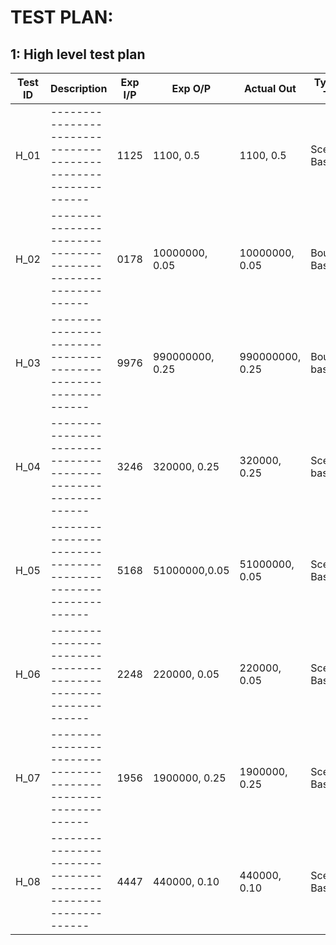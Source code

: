 # TEST PLAN:

## 1: High level test plan

| **Test ID** | **Description**                                              | **Exp I/P** | **Exp O/P** | **Actual Out** |**Type Of Test**  |    
|-------------|--------------------------------------------------------------|------------|-------------|----------------|------------------|
|  H_01       |--------------------------------------------------------------| 1125 | 1100, 0.5 | 1100, 0.5 | Scenario Based |
|  H_02       |--------------------------------------------------------------| 0178 | 10000000, 0.05 | 10000000, 0.05 |Boundary Based |
|  H_03       |--------------------------------------------------------------| 9976| 990000000, 0.25 | 990000000, 0.25 |Boundary based|
|  H_04       |--------------------------------------------------------------| 3246| 320000, 0.25 |320000, 0.25 |Scenario based |
|  H_05       |--------------------------------------------------------------| 5168 | 51000000,0.05 | 51000000, 0.05 | Scenario Based |
|  H_06       |--------------------------------------------------------------| 2248 | 220000, 0.05 | 220000, 0.05 | Scenario Based |
|  H_07       |--------------------------------------------------------------| 1956 | 1900000, 0.25 | 1900000, 0.25 | Scenario Based |
|  H_08       |--------------------------------------------------------------| 4447 | 440000, 0.10 | 440000, 0.10 | Scenario Based |





